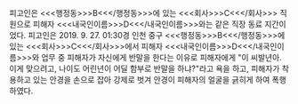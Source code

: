 피고인은 <<<행정동>>>B<<</행정동>>>에 있는 <<<회사>>>C<<</회사>>> 직원으로 피해자 <<<내국인이름>>>D<<</내국인이름>>>와는 같은 직장 동료 지간이었다.
피고인은 2019. 9. 27. 01:30경 인천 중구 <<<행정동>>>B<<</행정동>>>에 있는 <<<회사>>>C<<</회사>>>에서 피해자 <<<내국인이름>>>D<<</내국인이름>>>와 업무 중 피해자가 자신에게 반말을 한다는 이유로 피해자에게 "이 씨발년아. 이게 맞으려고, 나이도 어린년이 어딜 함부로 반말을 하냐?"라고 욕을 하고, 피해자가 착용하고 있는 안경을 손으로 잡아 강제로 벗겨 안경이 피해자의 얼굴을 긁히게 하여 폭행하였다.